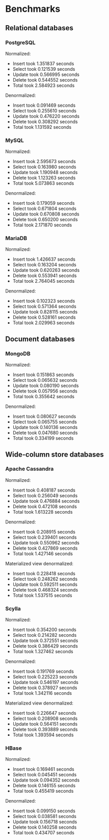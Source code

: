 # Benchmarks

## Relational databases

### PostgreSQL

Normalized:
- Insert took 1.351837 seconds
- Select took 0.121539 seconds
- Update took 0.566995 seconds
- Delete took 0.544552 seconds
- Total took 2.584923 seconds

Denormalized:
- Insert took 0.091469 seconds
- Select took 0.255610 seconds
- Update took 0.476220 seconds
- Delete took 0.308292 seconds
- Total took 1.131592 seconds

### MySQL

Normalized:
- Insert took 2.595673 seconds
- Select took 0.163980 seconds
- Update took 1.190948 seconds
- Delete took 1.123263 seconds
- Total took 5.073863 seconds

Denormalized:
- Insert took 0.179059 seconds
- Select took 0.671804 seconds
- Update took 0.670808 seconds
- Delete took 0.650200 seconds
- Total took 2.171870 seconds

### MariaDB

Normalized:
- Insert took 1.426637 seconds
- Select took 0.163204 seconds
- Update took 0.620263 seconds
- Delete took 0.553941 seconds
- Total took 2.764045 seconds

Denormalized:
- Insert took 0.102323 seconds
- Select took 0.571364 seconds
- Update took 0.828115 seconds
- Delete took 0.528161 seconds
- Total took 2.029963 seconds

## Document databases

### MongoDB

Normalized:
- Insert took 0.151863 seconds
- Select took 0.065632 seconds
- Update took 0.080190 seconds
- Delete took 0.057956 seconds
- Total took 0.355642 seconds

Denormalized:
- Insert took 0.080627 seconds
- Select took 0.065755 seconds
- Update took 0.140136 seconds
- Delete took 0.047680 seconds
- Total took 0.334199 seconds

## Wide-column store databases

### Apache Cassandra

Normalized:
- Insert took 0.408187 seconds
- Select took 0.256049 seconds
- Update took 0.476884 seconds
- Delete took 0.472108 seconds
- Total took 1.613228 seconds

Denormalized:
- Insert took 0.208915 seconds
- Select took 0.239401 seconds
- Update took 0.550962 seconds
- Delete took 0.427869 seconds
- Total took 1.427146 seconds

Materialized view denormalized:
- Insert took 0.228418 seconds
- Select took 0.248262 seconds
- Update took 0.592511 seconds
- Delete took 0.468324 seconds
- Total took 1.537515 seconds

### Scylla

Normalized:
- Insert took 0.354200 seconds
- Select took 0.214282 seconds
- Update took 0.372551 seconds
- Delete took 0.386429 seconds
- Total took 1.327462 seconds

Denormalized:
- Insert took 0.191769 seconds
- Select took 0.225223 seconds
- Update took 0.546197 seconds
- Delete took 0.378927 seconds
- Total took 1.342116 seconds

Materialized view denormalized:
- Insert took 0.226647 seconds
- Select took 0.208908 seconds
- Update took 0.564151 seconds
- Delete took 0.393889 seconds
- Total took 1.393594 seconds

### HBase

Normalized:
- Insert took 0.169461 seconds
- Select took 0.045451 seconds
- Update took 0.094352 seconds
- Delete took 0.146155 seconds
- Total took 0.455419 seconds

Denormalized:
- Insert took 0.099150 seconds
- Select took 0.038581 seconds
- Update took 0.156718 seconds
- Delete took 0.140258 seconds
- Total took 0.434707 seconds

